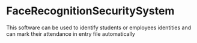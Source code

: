 # FaceRecognitionSecuritySystem
This software can be used to identify students or employees identities and can mark their attendance in entry file automatically
